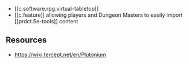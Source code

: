 
- [[c.software.rpg.virtual-tabletop]]
- [[c.feature]] allowing players and Dungeon Masters to easily import [[prdct.5e-tools]] content

## Resources

- https://wiki.tercept.net/en/Plutonium